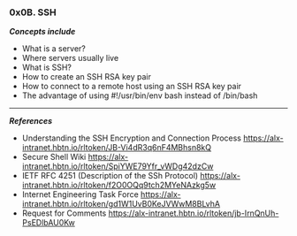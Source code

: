 ### 0x0B. SSH

***Concepts include***
- What is a server?
- Where servers usually live
- What is SSH?
- How to create an SSH RSA key pair
- How to connect to a remote host using an SSH RSA key pair
- The advantage of using #!/usr/bin/env bash instead of /bin/bash

---
***References***
- Understanding the SSH Encryption and Connection Process <https://alx-intranet.hbtn.io/rltoken/JB-Vi4dR3q6nF4MBhsn8kQ>
- Secure Shell Wiki <https://alx-intranet.hbtn.io/rltoken/SpiYWE79Yfr_vWDg42dzCw>
- IETF RFC 4251 (Description of the SSh Protocol) <https://alx-intranet.hbtn.io/rltoken/f2O0OQq9tch2MYeNAzkg5w>
- Internet Engineering Task Force <https://alx-intranet.hbtn.io/rltoken/gd1W1UvB0KeJVWwM8BLvhA>
- Request for Comments <https://alx-intranet.hbtn.io/rltoken/jb-IrnQnUh-PsEDlbAU0Kw>
